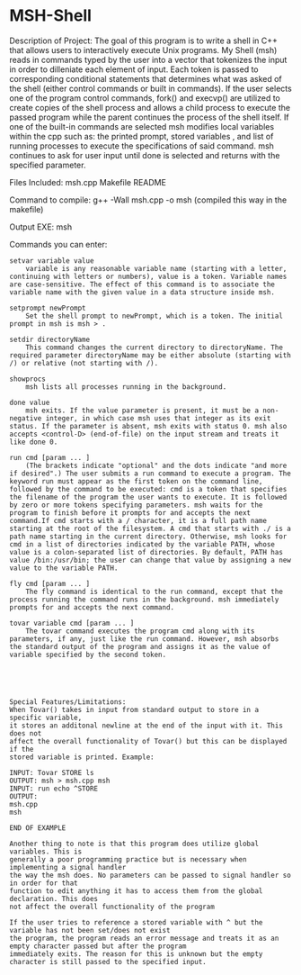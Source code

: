 # MSH-Shell

Description of Project:
        The goal of this program is to write a shell in C++ that allows users to
        interactively execute Unix programs. My Shell (msh) reads in commands
        typed by the user into a vector<string> that tokenizes the input in
        order to dilleniate each element of input. Each token is passed to corresponding
        conditional statements that determines what was asked of the shell (either
        control commands or built in commands). If the user selects one of the program
        control commands, fork() and execvp() are utilized to create copies of the shell
        process and allows a child process to execute the passed program while the parent
        continues the process of the shell itself. If one of the built-in commands are selected
        msh modifies local variables within the cpp such as: the printed prompt, stored variables
        , and list of running processes to execute the specifications of said command. msh
        continues to ask for user input until done is selected and returns with the specified
        parameter.

Files Included:
	    msh.cpp
	    Makefile
	    README

Command to compile:
	    g++ -Wall msh.cpp -o msh (compiled this way in the makefile)

Output EXE:
	    msh

Commands you can enter:


    setvar variable value
        variable is any reasonable variable name (starting with a letter, continuing with letters or numbers), value is a token. Variable names are case-sensitive. The effect of this command is to associate the variable name with the given value in a data structure inside msh.
    
    setprompt newPrompt
        Set the shell prompt to newPrompt, which is a token. The initial prompt in msh is msh > .

    setdir directoryName
        This command changes the current directory to directoryName. The required parameter directoryName may be either absolute (starting with /) or relative (not starting with /).

    showprocs
        msh lists all processes running in the background.

    done value
        msh exits. If the value parameter is present, it must be a non-negative integer, in which case msh uses that integer as its exit status. If the parameter is absent, msh exits with status 0. msh also accepts <control-D> (end-of-file) on the input stream and treats it like done 0.

    run cmd [param ... ]
        (The brackets indicate "optional" and the dots indicate "and more if desired".) The user submits a run command to execute a program. The keyword run must appear as the first token on the command line, followed by the command to be executed: cmd is a token that specifies the filename of the program the user wants to execute. It is followed by zero or more tokens specifying parameters. msh waits for the program to finish before it prompts for and accepts the next command.If cmd starts with a / character, it is a full path name starting at the root of the filesystem. A cmd that starts with ./ is a path name starting in the current directory. Otherwise, msh looks for cmd in a list of directories indicated by the variable PATH, whose value is a colon-separated list of directories. By default, PATH has value /bin:/usr/bin; the user can change that value by assigning a new value to the variable PATH.

    fly cmd [param ... ]
        The fly command is identical to the run command, except that the process running the command runs in the background. msh immediately prompts for and accepts the next command.

    tovar variable cmd [param ... ]
        The tovar command executes the program cmd along with its parameters, if any, just like the run command. However, msh absorbs the standard output of the program and assigns it as the value of variable specified by the second token.





    Special Features/Limitations:
	When Tovar() takes in input from standard output to store in a specific variable,
	it stores an additonal newline at the end of the input with it. This does not
	affect the overall functionality of Tovar() but this can be displayed if the
	stored variable is printed. Example:

	INPUT: Tovar STORE ls
	OUTPUT: msh > msh.cpp msh
	INPUT: run echo ^STORE
	OUTPUT:
	msh.cpp
	msh

	END OF EXAMPLE

	Another thing to note is that this program does utilize global variables. This is
	generally a poor programming practice but is necessary when implementing a signal handler
	the way the msh does. No parameters can be passed to signal handler so in order for that
	function to edit anything it has to access them from the global declaration. This does
	not affect the overall functionality of the program

	If the user tries to reference a stored variable with ^ but the variable has not been set/does not exist
	the program, the program reads an error message and treats it as an empty character passed but after the program
	immediately exits. The reason for this is unknown but the empty character is still passed to the specified input.